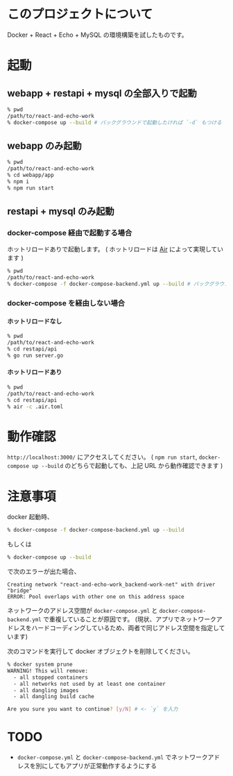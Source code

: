 # このプロジェクトについて
Docker + React + Echo + MySQL の環境構築を試したものです。

# 起動
## webapp + restapi + mysql の全部入りで起動
```bash
% pwd
/path/to/react-and-echo-work
% docker-compose up --build # バックグラウンドで起動したければ `-d` もつける
```

## webapp のみ起動
```bash
% pwd
/path/to/react-and-echo-work
% cd webapp/app
% npm i
% npm run start
```

## restapi + mysql のみ起動
### docker-compose 経由で起動する場合
ホットリロードありで起動します。
( ホットリロードは [Air](https://github.com/cosmtrek/air) によって実現しています )

```bash
% pwd
/path/to/react-and-echo-work
% docker-compose -f docker-compose-backend.yml up --build # バックグラウンドで起動したければ `-d` もつける
```

### docker-compose を経由しない場合
#### ホットリロードなし

```bash
% pwd
/path/to/react-and-echo-work
% cd restapi/api
% go run server.go
```

#### ホットリロードあり

```bash
% pwd
/path/to/react-and-echo-work
% cd restapi/api
% air -c .air.toml
```

# 動作確認
`http://localhost:3000/` にアクセスしてください。
( `npm run start`, `docker-compose up --build` のどちらで起動しても、上記 URL から動作確認できます  )

# 注意事項
docker 起動時、

```bash
% docker-compose -f docker-compose-backend.yml up --build
```

もしくは

```bash
% docker-compose up --build
```

で次のエラーが出た場合、

```
Creating network "react-and-echo-work_backend-work-net" with driver "bridge"
ERROR: Pool overlaps with other one on this address space
```

ネットワークのアドレス空間が `docker-compose.yml` と `docker-compose-backend.yml` で重複していることが原因です。
(現状、アプリでネットワークアドレスをハードコーディングしているため、両者で同じアドレス空間を指定しています)

次のコマンドを実行して docker オブジェクトを削除してください。

```bash
% docker system prune
WARNING! This will remove:
  - all stopped containers
  - all networks not used by at least one container
  - all dangling images
  - all dangling build cache

Are you sure you want to continue? [y/N] # <- `y` を入力
```

# TODO
- `docker-compose.yml` と `docker-compose-backend.yml` でネットワークアドレスを別にしてもアプリが正常動作するようにする


